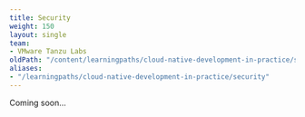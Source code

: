 ```yaml
---
title: Security
weight: 150
layout: single
team:
- VMware Tanzu Labs
oldPath: "/content/learningpaths/cloud-native-development-in-practice/security.md"
aliases:
- "/learningpaths/cloud-native-development-in-practice/security"
---
```


Coming soon...
